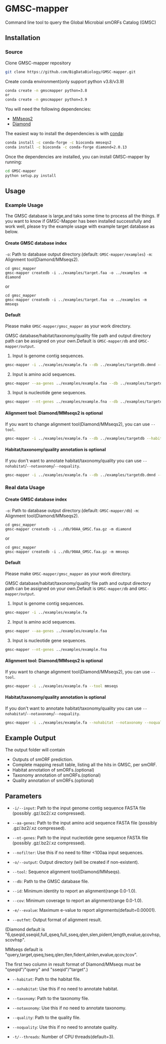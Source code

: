 # GMSC-mapper

Command line tool to query the Global Microbial smORFs Catalog (GMSC)

## Installation
### Source
Clone GMSC-mapper repository

```bash
git clone https://github.com/BigDataBiology/GMSC-mapper.git
```

Create conda environment(only support python v3.8/v3.9)

```bash
conda create -n gmscmapper python=3.8
or
conda create -n gmscmapper python=3.9
```

You will need the following dependencies:

- [MMseqs2](https://github.com/soedinglab/MMseqs2)
- [Diamond](https://github.com/bbuchfink/diamond)

The easiest way to install the dependencies is with [conda](https://conda.io):

```bash
conda install -c conda-forge -c bioconda mmseqs2
conda install -c bioconda -c conda-forge diamond=2.0.13
```

Once the dependencies are installed, you can install GMSC-mapper by running:

```bash
cd GMSC-mapper
python setup.py install
```

## Usage

### Example Usage
The GMSC database is large,and taks some time to process all the things. If you want to know if GMSC-Mapper has been installed successfully and work well, please try the example usage with example target database as below.

#### Create GMSC database index
`-o`: Path to database output directory.(default: `GMSC-mapper/examples`)
`-m`: Alignment tool(Diamond/MMseqs2).
```
cd gmsc_mapper
gmsc-mapper createdb -i ../examples/target.faa -o ../examples -m diamond
```
or
```
cd gmsc_mapper
gmsc-mapper createdb -i ../examples/target.faa -o ../examples -m mmseqs
```

#### Default

Please make `GMSC-mapper/gmsc_mapper` as your work directory.

GMSC database/habitat/taxonomy/quality file path and output directory path can be assigned on your own.Default is `GMSC-mapper/db` and `GMSC-mapper/output`.

1. Input is genome contig sequences.

```bash
gmsc-mapper -i ../examples/example.fa --db ../examples/targetdb.dmnd --habitat ../examples/ref_habitat.txt --quality ../examples/ref_quality.txt --taxonomy ../examples/ref_taxonomy.txt
```

2. Input is amino acid sequences.

```bash
gmsc-mapper --aa-genes ../examples/example.faa --db ../examples/targetdb.dmnd --habitat ../examples/ref_habitat.txt --quality ../examples/ref_quality.txt --taxonomy ../examples/ref_taxonomy.txt
```

3. Input is nucleotide gene sequences.

```bash
gmsc-mapper --nt-genes ../examples/example.fna --db ../examples/targetdb.dmnd --habitat ../examples/ref_habitat.txt --quality ../examples/ref_quality.txt --taxonomy ../examples/ref_taxonomy.txt
```

#### Alignment tool: Diamond/MMseqs2 is optional
If you want to change alignment tool(Diamond/MMseqs2), you can use `--tool`.
```bash
gmsc-mapper -i ../examples/example.fa --db ../examples/targetdb --habitat ../examples/ref_habitat.txt --quality ../examples/ref_quality.txt --taxonomy ../examples/ref_taxonomy.txt --tool mmseqs
```

#### Habitat/taxonomy/quality annotation is optional
If you don't want to annotate habitat/taxonomy/quality you can use `--nohabitat`/`--notaxonomy`/`--noquality`.
```bash
gmsc-mapper -i ../examples/example.fa --db ../examples/targetdb.dmnd --habitat ../examples/ref_habitat.txt --quality ../examples/ref_quality.txt --taxonomy ../examples/ref_taxonomy.txt --nohabitat --notaxonomy --noquality
```
### Real data Usage
#### Create GMSC database index
`-o`: Path to database output directory.(default: `GMSC-mapper/db`)
`-m`: Alignment tool(Diamond/MMseqs2).
```
cd gmsc_mapper
gmsc-mapper createdb -i ../db/90AA_GMSC.faa.gz -m diamond
```
or
```
cd gmsc_mapper
gmsc-mapper createdb -i ../db/90AA_GMSC.faa.gz -m mmseqs
```

#### Default

Please make `GMSC-mapper/gmsc_mapper` as your work directory.

GMSC database/habitat/taxonomy/quality file path and output directory path can be assigned on your own.Default is `GMSC-mapper/db` and `GMSC-mapper/output`.

1. Input is genome contig sequences.

```bash
gmsc-mapper -i ../examples/example.fa
```

2. Input is amino acid sequences.

```bash
gmsc-mapper --aa-genes ../examples/example.faa 
```

3. Input is nucleotide gene sequences.

```bash
gmsc-mapper --nt-genes ../examples/example.fna
```

#### Alignment tool: Diamond/MMseqs2 is optional
If you want to change alignment tool(Diamond/MMseqs2), you can use `--tool`.
```bash
gmsc-mapper -i ../examples/example.fa --tool mmseqs
```

#### Habitat/taxonomy/quality annotation is optional
If you don't want to annotate habitat/taxonomy/quality you can use `--nohabitat`/`--notaxonomy`/`--noquality`.
```bash
gmsc-mapper -i ../examples/example.fa --nohabitat --notaxonomy --noquality
```

## Example Output
The output folder will contain
- Outputs of smORF prediction.
- Complete mapping result table, listing all the hits in GMSC, per smORF.
- Habitat annotation of smORFs.(optional)
- Taxonomy annotation of smORFs.(optional)
- Quality annotation of smORFs.(optional)

## Parameters
* `-i/--input`: Path to the input genome contig sequence FASTA file (possibly .gz/.bz2/.xz compressed).

* `--aa-genes`: Path to the input amino acid sequence FASTA file (possibly .gz/.bz2/.xz compressed).

* `--nt-genes`: Path to the input nucleotide gene sequence FASTA file (possibly .gz/.bz2/.xz compressed).

* `--nofilter`: Use this if no need to filter <100aa input sequences.

* `-o/--output`: Output directory (will be created if non-existent).

* `--tool`: Sequence alignment tool(Diamond/MMseqs).

* `--db`: Path to the GMSC database file.

* `--id`: Minimum identity to report an alignment(range 0.0-1.0).

* `--cov`: Minimum coverage to report an alignment(range 0.0-1.0).

* `-e/--evalue`: Maximum e-value to report alignments(default=0.00001).

* `--outfmt`: Output format of alignment result.

(Diamond default is "6,qseqid,sseqid,full_qseq,full_sseq,qlen,slen,pident,length,evalue,qcovhsp,scovhsp".

MMseqs default is "query,target,qseq,tseq,qlen,tlen,fident,alnlen,evalue,qcov,tcov".

The first two column in result format of Diamond/MMseqs must be "qseqid"/"query" and "sseqid"/"target".)

* `--habitat`: Path to the habitat file.

* `--nohabitat`: Use this if no need to annotate habitat.

* `--taxonomy`: Path to the taxonomy file.

* `--notaxonomy`: Use this if no need to annotate taxonomy.

* `--quality`: Path to the quality file.

* `--noquality`: Use this if no need to annotate quality.

* `-t/--threads`: Number of CPU threads(default=3).